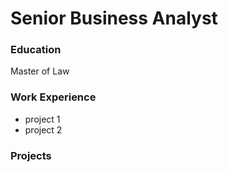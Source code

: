 # Senior Business Analyst 

### Education 
Master of Law

### Work Experience 
- project 1
- project 2

### Projects 
